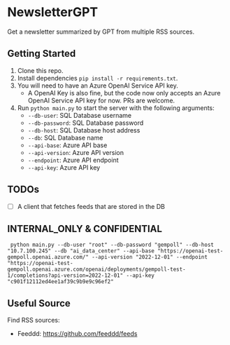 # NewsletterGPT

Get a newsletter summarized by GPT from multiple RSS sources.

## Getting Started
1. Clone this repo.
2. Install dependencies `pip install -r requirements.txt`.
3. You will need to have an Azure OpenAI Service API key.
    * A OpenAI Key is also fine, but the code now only accepts an Azure OpenAI Service API key for now. PRs are welcome.
4. Run `python main.py` to start the server with the following arguments:
    * `--db-user`: SQL Database username
    * `--db-password`: SQL Database password
    * `--db-host`: SQL Database host address
    * `--db`: SQL Database name
    * `--api-base`: Azure API base
    * `--api-version`: Azure API version
    * `--endpoint`: Azure API endpoint
    * `--api-key`: Azure API key

## TODOs
- [ ] A client that fetches feeds that are stored in the DB


## INTERNAL_ONLY & CONFIDENTIAL

```shell
 python main.py --db-user "root" --db-password "gempoll" --db-host "10.7.100.245" --db "ai_data_center" --api-base "https://openai-test-gempoll.openai.azure.com/" --api-version "2022-12-01" --endpoint "https://openai-test-gempoll.openai.azure.com/openai/deployments/gempoll-test-1/completions?api-version=2022-12-01" --api-key "c901f12112ed4ee1af39c9b9e9c96ef2"
```

## Useful Source
Find RSS sources:
* Feeddd: https://github.com/feeddd/feeds
